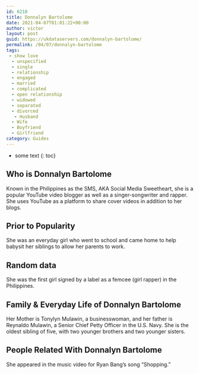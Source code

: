 ```yaml
---
id: 6218
title: Donnalyn Bartolome
date: 2021-04-07T01:01:22+00:00
author: victor
layout: post
guid: https://ukdataservers.com/donnalyn-bartolome/
permalink: /04/07/donnalyn-bartolome
tags:
 - show love
  - unspecified
  - single
  - relationship
  - engaged
  - married
  - complicated
  - open relationship
  - widowed
  - separated
  - divorced
   - Husband
  - Wife
  - Boyfriend
  - Girlfriend
category: Guides
---
```


* some text
{: toc}


## Who is Donnalyn Bartolome



Known in the Philippines as the SMS, AKA Social Media Sweetheart, she is a popular YouTube video blogger as well as a singer-songwriter and rapper. She uses YouTube as a platform to share cover videos in addition to her blogs.

                
                
                
## Prior to Popularity



She was an everyday girl who went to school and came home to help babysit her siblings to allow her parents to work.

                
                
                
## Random data



She was the first girl signed by a label as a femcee (girl rapper) in the Philippines.

                
                
                
## Family & Everyday Life of Donnalyn Bartolome



Her Mother is Tonylyn Mulawin, a businesswoman, and her father is Reynaldo Mulawin, a Senior Chief Petty Officer in the U.S. Navy. She is the oldest sibling of five, with two younger brothers and two younger sisters.

                
                
                
## People Related With Donnalyn Bartolome



She appeared in the music video for Ryan Bang&#8217;s song &#8220;Shopping.&#8221;

                
              
            
          
          
          
